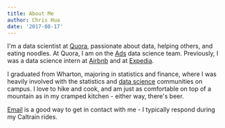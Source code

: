 ```yaml
---
title: About Me
author: Chris Hua
date: '2017-08-17'
---
```


I'm a data scientist at [Quora](https://blog.quora.com/), passionate about data, helping others, and eating noodles. At Quora, I am on the [Ads](https://www.quora.com/business) data science team. Previously, I was a data science intern at [Airbnb](https://medium.com/@airbnbeng) and at [Expedia](http://blog.expedia.com/). 

I graduated from Wharton, majoring in statistics and finance, where I was heavily involved with the statistics and [data science](https://github.com/wharton-data-analytics) communities on campus. I love to hike and cook, and am just as comfortable on top of a mountain as in my cramped kitchen - either way, there's beer.

[Email](mailto:hua.christopher+gh@gmail.com) is a good way to get in contact with me - I typically respond during my Caltrain rides.